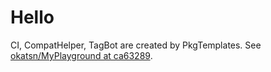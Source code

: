 # Hello
CI, CompatHelper, TagBot are created by PkgTemplates. See [okatsn/MyPlayground at ca63289](https://github.com/okatsn/MyPlayground/tree/ca63289a580f28f626f4eb95bfe2b0a55038bb08).
